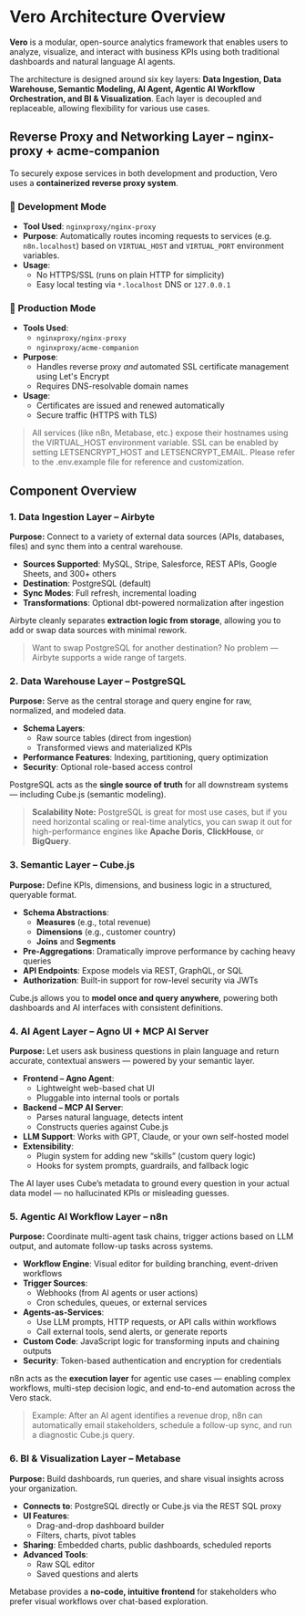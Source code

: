 # Vero Architecture Overview

**Vero** is a modular, open-source analytics framework that enables users to analyze, visualize, and interact with business KPIs using both traditional dashboards and natural language AI agents.

The architecture is designed around six key layers: **Data Ingestion, Data Warehouse, Semantic Modeling, AI Agent, Agentic AI Workflow Orchestration, and BI & Visualization**. Each layer is decoupled and replaceable, allowing flexibility for various use cases.

## Reverse Proxy and Networking Layer – **nginx-proxy + acme-companion**

To securely expose services in both development and production, Vero uses a **containerized reverse proxy system**.

### 🔧 Development Mode

- **Tool Used**: `nginxproxy/nginx-proxy`
- **Purpose**: Automatically routes incoming requests to services (e.g. `n8n.localhost`) based on `VIRTUAL_HOST` and `VIRTUAL_PORT` environment variables.
- **Usage**:
  - No HTTPS/SSL (runs on plain HTTP for simplicity)
  - Easy local testing via `*.localhost` DNS or `127.0.0.1`


### 🔐 Production Mode

- **Tools Used**:
  - `nginxproxy/nginx-proxy`
  - `nginxproxy/acme-companion`
- **Purpose**:
  - Handles reverse proxy *and* automated SSL certificate management using Let's Encrypt
  - Requires DNS-resolvable domain names
- **Usage**:
  - Certificates are issued and renewed automatically
  - Secure traffic (HTTPS with TLS)

> All services (like n8n, Metabase, etc.) expose their hostnames using the VIRTUAL_HOST environment variable. SSL can be enabled by setting LETSENCRYPT_HOST and LETSENCRYPT_EMAIL. Please refer to the .env.example file for reference and customization.

## Component Overview

### 1. Data Ingestion Layer – **Airbyte**

**Purpose:** Connect to a variety of external data sources (APIs, databases, files) and sync them into a central warehouse.

- **Sources Supported**: MySQL, Stripe, Salesforce, REST APIs, Google Sheets, and 300+ others
- **Destination**: PostgreSQL (default)
- **Sync Modes**: Full refresh, incremental loading
- **Transformations**: Optional dbt-powered normalization after ingestion

Airbyte cleanly separates **extraction logic from storage**, allowing you to add or swap data sources with minimal rework.

> Want to swap PostgreSQL for another destination? No problem — Airbyte supports a wide range of targets.

### 2. Data Warehouse Layer – **PostgreSQL**

**Purpose:** Serve as the central storage and query engine for raw, normalized, and modeled data.

- **Schema Layers**:
  - Raw source tables (direct from ingestion)
  - Transformed views and materialized KPIs
- **Performance Features**: Indexing, partitioning, query optimization
- **Security**: Optional role-based access control

PostgreSQL acts as the **single source of truth** for all downstream systems — including Cube.js (semantic modeling).

> **Scalability Note:** PostgreSQL is great for most use cases, but if you need horizontal scaling or real-time analytics, you can swap it out for high-performance engines like **Apache Doris**, **ClickHouse**, or **BigQuery**.

### 3. Semantic Layer – **Cube.js**

**Purpose:** Define KPIs, dimensions, and business logic in a structured, queryable format.

- **Schema Abstractions**:
  - **Measures** (e.g., total revenue)
  - **Dimensions** (e.g., customer country)
  - **Joins** and **Segments**
- **Pre-Aggregations**: Dramatically improve performance by caching heavy queries
- **API Endpoints**: Expose models via REST, GraphQL, or SQL
- **Authorization**: Built-in support for row-level security via JWTs

Cube.js allows you to **model once and query anywhere**, powering both dashboards and AI interfaces with consistent definitions.

### 4. AI Agent Layer – **Agno UI + MCP AI Server**

**Purpose:** Let users ask business questions in plain language and return accurate, contextual answers — powered by your semantic layer.

- **Frontend – Agno Agent**:
  - Lightweight web-based chat UI
  - Pluggable into internal tools or portals
- **Backend – MCP AI Server**:
  - Parses natural language, detects intent
  - Constructs queries against Cube.js
- **LLM Support**: Works with GPT, Claude, or your own self-hosted model
- **Extensibility**:
  - Plugin system for adding new “skills” (custom query logic)
  - Hooks for system prompts, guardrails, and fallback logic

The AI layer uses Cube’s metadata to ground every question in your actual data model — no hallucinated KPIs or misleading guesses.

### 5. Agentic AI Workflow Layer – **n8n**

**Purpose:** Coordinate multi-agent task chains, trigger actions based on LLM output, and automate follow-up tasks across systems.

- **Workflow Engine**: Visual editor for building branching, event-driven workflows
- **Trigger Sources**:
  - Webhooks (from AI agents or user actions)
  - Cron schedules, queues, or external services
- **Agents-as-Services**:
  - Use LLM prompts, HTTP requests, or API calls within workflows
  - Call external tools, send alerts, or generate reports
- **Custom Code**: JavaScript logic for transforming inputs and chaining outputs
- **Security**: Token-based authentication and encryption for credentials

n8n acts as the **execution layer** for agentic use cases — enabling complex workflows, multi-step decision logic, and end-to-end automation across the Vero stack.

> Example: After an AI agent identifies a revenue drop, n8n can automatically email stakeholders, schedule a follow-up sync, and run a diagnostic Cube.js query.

### 6. BI & Visualization Layer – **Metabase**

**Purpose:** Build dashboards, run queries, and share visual insights across your organization.

- **Connects to**: PostgreSQL directly or Cube.js via the REST SQL proxy
- **UI Features**:
  - Drag-and-drop dashboard builder
  - Filters, charts, pivot tables
- **Sharing**: Embedded charts, public dashboards, scheduled reports
- **Advanced Tools**:
  - Raw SQL editor
  - Saved questions and alerts

Metabase provides a **no-code, intuitive frontend** for stakeholders who prefer visual workflows over chat-based exploration.
